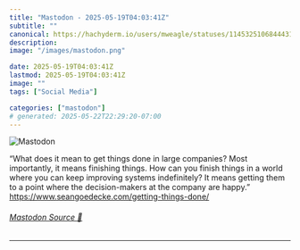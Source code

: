 ```yaml
---
title: "Mastodon - 2025-05-19T04:03:41Z"
subtitle: ""
canonical: https://hachyderm.io/users/mweagle/statuses/114532510684443108
description:
image: "/images/mastodon.png"

date: 2025-05-19T04:03:41Z
lastmod: 2025-05-19T04:03:41Z
image: ""
tags: ["Social Media"]

categories: ["mastodon"]
# generated: 2025-05-22T22:29:20-07:00
---
```

![Mastodon](/images/mastodon.png)

<p>“What does it mean to get things done in large companies? Most importantly, it means finishing things. How can you finish things in a world where you can keep improving systems indefinitely? It means getting them to a point where the decision-makers at the company are happy.”<br /><a href="https://www.seangoedecke.com/getting-things-done/" target="_blank" rel="nofollow noopener noreferrer" translate="no"><span class="invisible">https://www.</span><span class="ellipsis">seangoedecke.com/getting-thing</span><span class="invisible">s-done/</span></a></p>


###### [Mastodon Source 🐘](https://hachyderm.io/@mweagle/114532510684443108)

___
